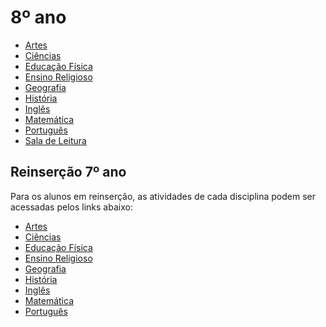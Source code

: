 # 8º ano

- [Artes]()
- [Ciências](https://padlet.com/fredericohorie/lqz3tq38ml06jl7x)
- [Educação Física]()
- [Ensino Religioso]()
- [Geografia]()
- [História](https://padlet.com/fredericohorie/psgeitbpzb3xxio7)
- [Inglês]()
- [Matemática](https://padlet.com/mkmdeoliveira/kj9ljkfquhge8cdj)
- [Português](https://padlet.com/fredericohorie/x71d2er1q7ymf28g)
- [Sala de Leitura]()

## Reinserção 7º ano

Para os alunos em reinserção, as atividades de cada disciplina podem ser acessadas pelos links abaixo:

- [Artes](https://padlet.com/fredericohorie/6xsm45j2j8n5wmmk)
- [Ciências](https://padlet.com/fredericohorie/o76l89wpgb3jrt9a)
- [Educação Física]()
- [Ensino Religioso]()
- [Geografia]()
- [História](https://padlet.com/fredericohorie/lxtfc4in93s0bzh1)
- [Inglês]()
- [Matemática](https://padlet.com/fredericohorie/pzw2t8pe5ly0ji2w)
- [Português](https://padlet.com/fredericohorie/5vppr3s1fvel8t9z)

